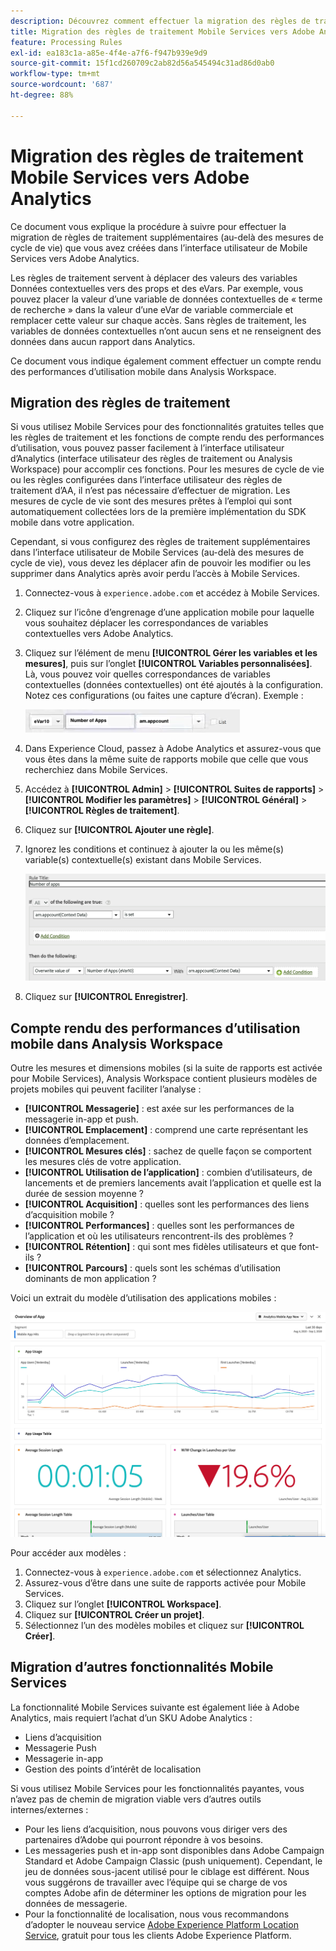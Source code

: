 ```yaml
---
description: Découvrez comment effectuer la migration des règles de traitement Mobile Services vers Adobe Analytics.
title: Migration des règles de traitement Mobile Services vers Adobe Analytics
feature: Processing Rules
exl-id: ea183c1a-a85e-4f4e-a7f6-f947b939e9d9
source-git-commit: 15f1cd260709c2ab82d56a545494c31ad86d0ab0
workflow-type: tm+mt
source-wordcount: '687'
ht-degree: 88%

---
```


# Migration des règles de traitement Mobile Services vers Adobe Analytics

Ce document vous explique la procédure à suivre pour effectuer la migration de règles de traitement supplémentaires (au-delà des mesures de cycle de vie) que vous avez créées dans l’interface utilisateur de Mobile Services vers Adobe Analytics.

Les règles de traitement servent à déplacer des valeurs des variables Données contextuelles vers des props et des eVars. Par exemple, vous pouvez placer la valeur d’une variable de données contextuelles de « terme de recherche » dans la valeur d’une eVar de variable commerciale et remplacer cette valeur sur chaque accès. Sans règles de traitement, les variables de données contextuelles n’ont aucun sens et ne renseignent des données dans aucun rapport dans Analytics.

Ce document vous indique également comment effectuer un compte rendu des performances d’utilisation mobile dans Analysis Workspace.

## Migration des règles de traitement

Si vous utilisez Mobile Services pour des fonctionnalités gratuites telles que les règles de traitement et les fonctions de compte rendu des performances d’utilisation, vous pouvez passer facilement à l’interface utilisateur d’Analytics (interface utilisateur des règles de traitement ou Analysis Workspace) pour accomplir ces fonctions. Pour les mesures de cycle de vie ou les règles configurées dans l’interface utilisateur des règles de traitement d’AA, il n’est pas nécessaire d’effectuer de migration. Les mesures de cycle de vie sont des mesures prêtes à l’emploi qui sont automatiquement collectées lors de la première implémentation du SDK mobile dans votre application.

Cependant, si vous configurez des règles de traitement supplémentaires dans l’interface utilisateur de Mobile Services (au-delà des mesures de cycle de vie), vous devez les déplacer afin de pouvoir les modifier ou les supprimer dans Analytics après avoir perdu l’accès à Mobile Services.

1. Connectez-vous à `experience.adobe.com` et accédez à Mobile Services.
1. Cliquez sur l’icône d’engrenage d’une application mobile pour laquelle vous souhaitez déplacer les correspondances de variables contextuelles vers Adobe Analytics.
1. Cliquez sur l’élément de menu **[!UICONTROL Gérer les variables et les mesures]**, puis sur l’onglet **[!UICONTROL Variables personnalisées]**. Là, vous pouvez voir quelles correspondances de variables contextuelles (données contextuelles) ont été ajoutés à la configuration. Notez ces configurations (ou faites une capture d’écran). Exemple :

   ![Variable contextuelle](assets/context-var.png)

1. Dans Experience Cloud, passez à Adobe Analytics et assurez-vous que vous êtes dans la même suite de rapports mobile que celle que vous recherchiez dans Mobile Services.
1. Accédez à **[!UICONTROL Admin]** > **[!UICONTROL Suites de rapports]** > **[!UICONTROL Modifier les paramètres]** > **[!UICONTROL Général]** > **[!UICONTROL Règles de traitement]**.
1. Cliquez sur **[!UICONTROL Ajouter une règle]**.
1. Ignorez les conditions et continuez à ajouter la ou les même(s) variable(s) contextuelle(s) existant dans Mobile Services.

   ![Règle de traitement](assets/proc-rule.png)

1. Cliquez sur **[!UICONTROL Enregistrer]**.

## Compte rendu des performances d’utilisation mobile dans Analysis Workspace

Outre les mesures et dimensions mobiles (si la suite de rapports est activée pour Mobile Services), Analysis Workspace contient plusieurs modèles de projets mobiles qui peuvent faciliter l’analyse :

* **[!UICONTROL Messagerie]** : est axée sur les performances de la messagerie in-app et push.
* **[!UICONTROL Emplacement]** : comprend une carte représentant les données d’emplacement.
* **[!UICONTROL Mesures clés]** : sachez de quelle façon se comportent les mesures clés de votre application.
* **[!UICONTROL Utilisation de l’application]** : combien d’utilisateurs, de lancements et de premiers lancements avait l’application et quelle est la durée de session moyenne ?
* **[!UICONTROL Acquisition]** : quelles sont les performances des liens d’acquisition mobile ?
* **[!UICONTROL Performances]** : quelles sont les performances de l’application et où les utilisateurs rencontrent-ils des problèmes ?
* **[!UICONTROL Rétention]** : qui sont mes fidèles utilisateurs et que font-ils ?
* **[!UICONTROL Parcours]** : quels sont les schémas d’utilisation dominants de mon application ?

Voici un extrait du modèle d’utilisation des applications mobiles :

![Utilisation des applications mobiles](assets/mobile-app-usage.png)

Pour accéder aux modèles :

1. Connectez-vous à `experience.adobe.com` et sélectionnez Analytics.
1. Assurez-vous d’être dans une suite de rapports activée pour Mobile Services.
1. Cliquez sur l’onglet **[!UICONTROL Workspace]**.
1. Cliquez sur **[!UICONTROL Créer un projet]**.
1. Sélectionnez l’un des modèles mobiles et cliquez sur **[!UICONTROL Créer]**.

## Migration d’autres fonctionnalités Mobile Services

La fonctionnalité Mobile Services suivante est également liée à Adobe Analytics, mais requiert l’achat d’un SKU Adobe Analytics :

* Liens d’acquisition
* Messagerie Push
* Messagerie in-app
* Gestion des points d’intérêt de localisation

Si vous utilisez Mobile Services pour les fonctionnalités payantes, vous n’avez pas de chemin de migration viable vers d’autres outils internes/externes :

* Pour les liens d’acquisition, nous pouvons vous diriger vers des partenaires d’Adobe qui pourront répondre à vos besoins.
* Les messageries push et in-app sont disponibles dans Adobe Campaign Standard et Adobe Campaign Classic (push uniquement). Cependant, le jeu de données sous-jacent utilisé pour le ciblage est différent. Nous vous suggérons de travailler avec l’équipe qui se charge de vos comptes Adobe afin de déterminer les options de migration pour les données de messagerie.
* Pour la fonctionnalité de localisation, nous vous recommandons d’adopter le nouveau service [Adobe Experience Platform Location Service](https://www.adobe.com/fr/experience-platform/location-service.html), gratuit pour tous les clients Adobe Experience Platform.
